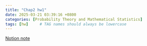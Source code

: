 ```yaml
---
title: "Chap2 hw1"
date: 2025-03-21 03:39:16 +0800
categories: [Probability Theory and Mathematical Statistics]
tags: [hw]     # TAG names should always be lowercase
---
```

[Notion note](https://sleepy-aurora-bae.notion.site/1bdd41249c22808dab26ca7d3182d7d7?pvs=73)
